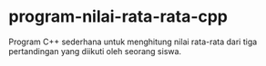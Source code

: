# program-nilai-rata-rata-cpp
Program C++ sederhana untuk menghitung nilai rata-rata dari tiga pertandingan yang diikuti oleh seorang siswa.
